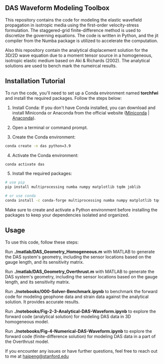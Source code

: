 ## DAS Waveform Modeling Toolbox
This repository contains the code for modeling the elastic wavefield propagation in isotropic media using the first-order velocity-stress formulation. The staggered-grid finite-difference method is used to discretize the governing equations. The code is written in Python, and the jit compiler from the Numba package is utilized to accelerate the computation.

Also this repository contain the analytical displacement solution for the 3D/2D wave equation due to a moment tensor source in a homogeneous, isotropic elastic medium based on Aki & Richards (2002). The analytical solutions are used to bench mark the numeircal results. 


## Installation Tutorial

To run the code, you'll need to set up a Conda environment named **torchfwi** and install the required packages. Follow the steps below:

1. Install Conda: If you don't have Conda installed, you can download and install Miniconda or Anaconda from the official website ([Miniconda](https://docs.conda.io/projects/conda/en/latest/user-guide/install/) | [Anaconda](https://www.anaconda.com/products/individual)).

2. Open a terminal or command prompt.

3. Create the Conda environment:
```bash
conda create -n das python=3.9
```

4. Activate the Conda environment:
```bash
conda activate das
```

5. Install the required packages:
```bash
# use pip
pip install multiprocessing numba numpy matplotlib tqdm joblib

# or use conda
conda install -c conda-forge multiprocessing numba numpy matplotlib tqdm joblib
```
Make sure to create and activate a Python environment before installing the packages to keep your dependencies isolated and organized.


## Usage
To use this code, follow these steps:

Run **./matlab/DAS_Geometry_Homogeneous.m** with MATLAB to generate the DAS system's geometry, including the sensor locations based on the gauge length, and its sensitivity matrix.

Run **./matlab/DAS_Geometry_Overthrust.m** with MATLAB to generate the DAS system's geometry, including the sensor locations based on the gauge length, and its sensitivity matrix.

Run **./notebooks/000-Solver-Benchmark.ipynb** to benchmark the forward code for modeling geophone data and strain data against the analytical solution. It provides accurate results.

Run **./notebooks/Fig-2-3-Analytical-DAS-Waveform.ipynb** to explore the forward code (analytical solution) for modeling DAS data in 3D homogeneous model.

Run **./notebooks/Fig-4-Numerical-DAS-Waveform.ipynb** to explore the forward code (finite-difference solution) for modeling DAS data in a part of the Overthrust model.

If you encounter any issues or have further questions, feel free to reach out to me at haipeng@stanford.edu


